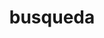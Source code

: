 ---
title: "busqueda"
layout: "search"
# url: "/archive"
# description: "Description for Search"
summary: "search"
placeholder: "introduce el texto a buscar"
---